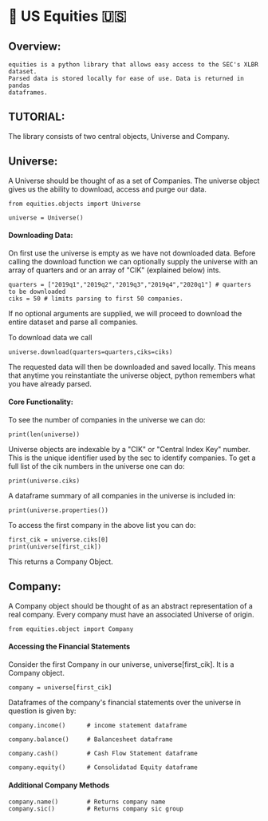 
# 🦅 US Equities 🇺🇸

## Overview: 

    equities is a python library that allows easy access to the SEC's XLBR dataset.
    Parsed data is stored locally for ease of use. Data is returned in pandas
    dataframes. 

## TUTORIAL: 

The library consists of two central objects, Universe and Company. 

## Universe: 

A Universe should be thought of as a set of Companies. The universe object gives us the ability to download,
access and purge our data. 

    from equities.objects import Universe

    universe = Universe()

#### Downloading Data:

On first use the universe is empty as we have not downloaded data. Before calling the download function we can 
optionally supply the universe with an array of quarters and or an array of "CIK" (explained below) ints. 

    quarters = ["2019q1","2019q2","2019q3","2019q4","2020q1"] # quarters to be downloaded
    ciks = 50 # limits parsing to first 50 companies. 

If no optional arguments are supplied, we will proceed to download the entire dataset and parse all companies. 

To download data we call

    universe.download(quarters=quarters,ciks=ciks)

The requested data will then be downloaded and saved locally. This means that anytime you reinstantiate the 
universe object, python remembers what you have already parsed.

#### Core Functionality:

To see the number of companies in the universe we can do: 

    print(len(universe))

Universe objects are indexable by a "CIK" or "Central Index Key" number. This is the unique identifier used by 
the sec to identify companies. To get a full list of the cik numbers in the universe one can do: 

    print(universe.ciks)

A dataframe summary of all companies in the universe is included in:

    print(universe.properties())

To access the first company in the above list you can do: 

    first_cik = universe.ciks[0]
    print(universe[first_cik])

This returns a Company Object.


## Company: 

A Company object should be thought of as an abstract representation of a real company. Every 
company must have an associated Universe of origin. 

    from equities.object import Company

#### Accessing the Financial Statements

Consider the first Company in our universe, universe[first_cik]. It is a Company object. 

    company = universe[first_cik]

Dataframes of the company's financial statements over the universe in question is given by: 

    company.income()      # income statement dataframe

    company.balance()     # Balancesheet dataframe

    company.cash()        # Cash Flow Statement dataframe

    company.equity()      # Consolidatad Equity dataframe


#### Additional Company Methods

    company.name()        # Returns company name
    company.sic()         # Returns company sic group
    

    




